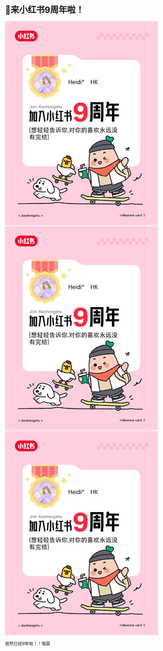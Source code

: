 # 🙌来小红书9周年啦！

![](img/052148d6-c04b-4078-9c64-b688df5bccc0.jpg)
![](img/e52e4a1a-1d8a-47c5-8d55-2f66709d482d.jpg)
![](img/1ed0e342-7e0d-4db2-847f-82af90b644bb.jpg)

居然已经9年啦！！哦莫